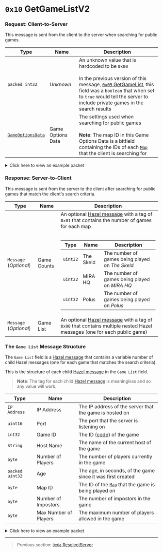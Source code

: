 # `0x10` GetGameListV2

### Request: Client-to-Server

This message is sent from the client to the server when searching for public games.

| Type | Name | Description |
| --- | --- | --- |
| `packed int32` | *Unknown* | An unknown value that is hardcoded to be `0x00`<br><br>In the previous version of this message, [`0x09` GetGameList](09_getgamelist.md), this field was a `boolean` that when set to `true` would tell the server to include private games in the search results |
| [`GameOptionsData`](../07_miscellaneous/01_the_structure_of_the_gameoptionsdata_object.md) | Game Options Data | The settings used when searching for public games<br><br>**Note**: The map ID in this Game Options Data is a bitfield containing the IDs of each [`Map`](../01_packet_structure/06_enums.md#map) that the client is searching for |

<details>
    <summary>Click here to view an example packet</summary>

```
01              # Reliable packet
0002            # Nonce
2c0010          # Hazel message (tag of 0x10 = GetGameListV2)
    00          # Hardcoded 0
    2a          # Game Options Data Length: 42
    02          # Game Optiona Data Version: 2
    0a          # Max Number of Players: 10
    00010000    # Keywords: 256 (English)
    05          # Maps: The Skeld or Polus
    0000803f    # Player Speed Modifier: 1.0x
    0000803f    # Crewmate Light Modifier: 1.0x
    0000c03f    # Impostor Light Modifier: 1.5x
    00007041    # Kill Cooldown: 15s
    01          # Number of Common Tasks: 1
    01          # Number of Long Tasks: 1
    02          # Number of Short Tasks: 2
    01000000    # Number of Emergency Meetings: 1
    02          # Number of Impostors: 2
    01          # Kill Distance: 1 (Medium)
    0f000000    # Discussion Time: 15s
    78000000    # Voting Time: 120s
    01          # Is Defaults: False
    0f          # Emergency Cooldown: 15s
```
</details>

### Response: Server-to-Client

This message is sent from the server to the client after searching for public games that match the client's search criteria.

| Type | Name | Description |
| --- | --- | --- |
| `Message` (*Optional*) | Game Counts | An optional [Hazel message](../01_packet_structure/03_the_structure_of_a_hazel_message.md) with a tag of `0x01` that contains the number of games for each map<br><br><table><thead><tr><th>Type</th><th>Name</th><th>Description</th></tr></thead><tbody><tr><td>`uint32`</td><td>The Skeld</td><td>The number of games being played on *The Skeld*</td></tr><tr><td>`uint32`</td><td>MIRA HQ</td><td>The number of games being played on *MIRA HQ*</td></tr><tr><td>`uint32`</td><td>Polus</td><td>The number of games being played on *Polus*</td></tr></tbody></table> |
| `Message` (*Optional*) | Game List | An optional [Hazel message](../01_packet_structure/03_the_structure_of_a_hazel_message.md) with a tag of `0x00` that contains multiple nested Hazel messages (one for each public game) |

### The `Game List` Message Structure

The `Game List` field is a [Hazel message](../01_packet_structure/03_the_structure_of_a_hazel_message.md) that contains a variable number of child Hazel messages (one for each game that matches the search criteria).

This is the structure of each child [Hazel message](../01_packet_structure/03_the_structure_of_a_hazel_message.md) in the `Game List` field.

> **Note**: The tag for each child [Hazel message](../01_packet_structure/03_the_structure_of_a_hazel_message.md) is meaningless and so any value will work.

| Type | Name | Description |
| --- | --- | --- |
| `IP Address` | IP Address | The IP address of the server that the game is hosted on |
| `uint16` | Port | The port that the server is listening on |
| `int32` | Game ID | The ID ([code](../07_miscellaneous/02_converting_game_ids_to_and_from_game_codes.md)) of the game |
| `String` | Host Name | The name of the current host of the game |
| `byte` | Number of Players | The number of players currently in the game |
| `packed uint32` | Age | The age, in seconds, of the game since it was first created |
| `byte` | Map ID | The ID of the [`Map`](../01_packet_structure/06_enums.md#map) that the game is being played on |
| `byte` | Number of Impostors | The number of impostors in the game |
| `byte` | Max Number of Players | The maximum number of players allowed in the game |

<details>
    <summary>Click here to view an example packet</summary>

```
01                          # Reliable packet
0001                        # Nonce
fa0010                      # Hazel message (tag of 0x10 = GetGameListV2)
    f70000                  # Hazel message (Game List)
        150000              # Hazel message (game listing)
            c09b519e        # IP Address: 192.155.81.158
            0756            # Port: 22023
            12613080        # Game ID: -2144313070 (UDXJTQ)
            05416c696365    # Host Name: Alice
            01              # Number of Players: 1
            13              # Age: 19 seconds
            00              # Map ID: 0 (The Skeld)
            02              # Number of Impostors: 2
            0a              # Max Number of Players: 10
        160000              # Hazel message (game listing)
            c09b57b6        # IP Address: 192.155.87.182
            0756            # Port: 22023
            d5993680        # Game ID: -2143905323 (WODTYQ)
            054a616d6573    # Host Name: James
            03              # Number of Players: 3
            b401            # Age: 3 minutes
            00              # Map ID: 0 (The Skeld)
            02              # Number of Impostors: 2
            0a              # Max Number of Players: 10
        160000              # Hazel message (game listing)
            2d21732a        # IP Address: 45.33.115.42
            0756            # Port: 22023
            17094080        # Game ID: -2143287017 (CDKWLQ)
            054461766964    # Host Name: David
            03              # Number of Players: 3
            c421            # Age: 1 hour 11 minutes 32 seconds
            00              # Map ID: 0 (The Skeld)
            02              # Number of Impostors: 2
            0a              # Max Number of Players: 10
        160000              # Hazel message (game listing)
            2d4f6fb1        # IP Address: 45.79.111.177
            0756            # Port: 22023
            784e3580        # Game ID: -2143990152 (EMYWYQ)
            055361726168    # Host Name: Sarah
            04              # Number of Players: 4
            bb0c            # Age: 26 minutes 35 seconds
            00              # Map ID: 0 (The Skeld)
            02              # Number of Impostors: 2
            0a              # Max Number of Players: 10
        160000              # Hazel message (game listing)
            adffdc9d        # IP Address: 173.255.220.157
            0756            # Port: 22023
            1dfe0c80        # Game ID: -2146632163 (BVAYWQ)
            0543696e6479    # Host Name: Cindy
            06              # Number of Players: 6
            ac4a            # Age: 2 hours 38 minutes 36 seconds
            00              # Map ID: 0 (The Skeld)
            02              # Number of Impostors: 2
            0a              # Max Number of Players: 10
        160000              # Hazel message (game listing)
            42e43486        # IP Address: 66.228.52.134
            0756            # Port: 22023
            b9f00580        # Game ID: -2147094343 (RPKUQQ)
            054c61757261    # Host Name: Laura
            06              # Number of Players: 6
            bc08            # Age: 18 minutes 4 seconds
            02              # Map ID: 2 (Polus)
            02              # Number of Impostors: 2
            0a              # Max Number of Players: 10
        160000              # Hazel message (game listing)
            adffc207        # IP Address: 173.255.194.7
            0756            # Port: 22023
            496a0380        # Game ID: -2147259831 (HIDEQQ)
            05536861756e    # Host Name: Shaun
            05              # Number of Players: 5
            d622            # Age: 1 hour 13 minutes 58 seconds
            00              # Map ID: 0 (The Skeld)
            02              # Number of Impostors: 2
            0a              # Max Number of Players: 10
        150000              # Hazel message (game listing)
            2d4f5977        # IP Address: 45.79.89.119
            0756            # Port: 22023
            ea0d4680        # Game ID: -2142892566 (IOFKLQ)
            054c6f67616e    # Host Name: Logan
            02              # Number of Players: 2
            72              # Age: 1 minute 54 seconds
            00              # Map ID: 0 (The Skeld)
            02              # Number of Impostors: 2
            0a              # Max Number of Players: 10
        150000              # Hazel message (game listing)
            2d213379        # IP Address: 45.33.51.121
            0756            # Port: 22023
            b3144680        # Game ID: -2142890829 (NLHKLQ)
            0548656e7279    # Host Name: Henry
            02              # Number of Players: 2
            59              # Age: 1 minute 29 seconds
            02              # Map ID: 2 (Polus)
            02              # Number of Impostors: 2
            0a              # Max Number of Players: 10
        160000              # Hazel message (game listing)
            17ef16fb        # IP Address: 23.239.22.251
            0756            # Port: 22023
            c1011880        # Game ID: -2145910335 (PZXPXQ)
            054d6567616e    # Host Name: Megan
            03              # Number of Players: 3
            8328            # Age: 1 hour 25 minutes 23 seconds
            00              # Map ID: 0 (The Skeld)
            02              # Number of Impostors: 2
            0a              # Max Number of Players: 10
```
</details>

---

> Previous section: [`0x0e` ReselectServer](14_reselectserver.md)
